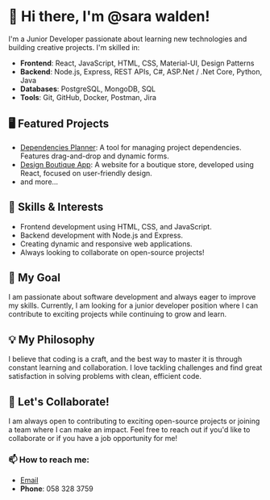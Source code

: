 # 👋 Hi there, I'm @sara walden!
I'm a Junior Developer passionate about learning new technologies and building creative projects.
I'm skilled in:
- **Frontend**: React, JavaScript, HTML, CSS, Material-UI, Design Patterns
- **Backend**: Node.js, Express, REST APIs, C#, ASP.Net / .Net Core, Python, Java
- **Databases**: PostgreSQL, MongoDB, SQL
- **Tools**: Git, GitHub, Docker, Postman, Jira

## 🖥️ Featured Projects
- [Dependencies Planner](https://github.com/YehuditLiba/Dependencies-Planner): A tool for managing project dependencies. Features drag-and-drop and dynamic forms.
- [Design Boutique App](https://github.com/sara-walden/Design-Boutique-App): A website for a boutique store, developed using React, focused on user-friendly design.
- and more...

## 🚀 Skills & Interests
- Frontend development using HTML, CSS, and JavaScript.
- Backend development with Node.js and Express.
- Creating dynamic and responsive web applications.
- Always looking to collaborate on open-source projects!

## 🌱 My Goal
I am passionate about software development and always eager to improve my skills. Currently, I am looking for a junior developer position where I can contribute to exciting projects while continuing to grow and learn.

## 💡 My Philosophy
I believe that coding is a craft, and the best way to master it is through constant learning and collaboration. I love tackling challenges and find great satisfaction in solving problems with clean, efficient code.

## 🤝 Let's Collaborate!
I am always open to contributing to exciting open-source projects or joining a team where I can make an impact. Feel free to reach out if you'd like to collaborate or if you have a job opportunity for me!

### 📫 How to reach me:
- [Email](mailto:csw3759@gmail.com)
- **Phone**: 058 328 3759


